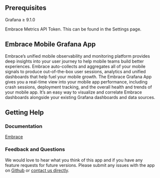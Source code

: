 <!-- This README file is going to be the one displayed on the Grafana.com website for your plugin -->

## Prerequisites ##

Grafana ≥ 9.1.0

Embrace Metrics API Token. This can be found in the Settings page.

## Embrace Mobile Grafana App ##
Embrace’s unified mobile observability and monitoring platform provides deep insights into your user journey to help mobile teams build better experiences. Embrace auto-collects and aggregates all of your mobile signals to produce out-of-the-box user sessions, analytics and unified dashboards that help fuel your mobile growth.
The Embrace Grafana App gives you a real-time view into your mobile app performance, including crash sessions, deployment tracking, and the overall health and trends of your mobile app. It’s an easy way to visualize and correlate Embrace dashboards alongside your existing Grafana dashboards and data sources.

## Getting Help ##

### Documentation ###
[Embrace](https://embrace.io/docs/embrace-api/grafana_integrations/#setting-up-embrace-as-a-datasource)

### Feedback and Questions ###
We would love to hear what you think of this app and if you have any feature requests for future versions. Please submit any issues with the app on [Github](https://github.com/embrace-io/grafana-metric-plugin/issues) or [contact us directly](https://embrace.io/contact/?).

